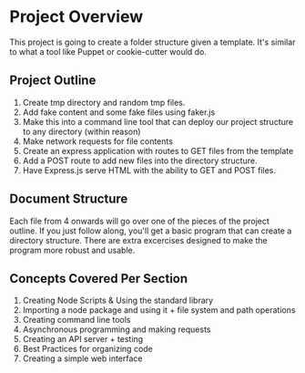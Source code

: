 # Project Overview

This project is going to create a folder structure given a template. It's similar to what a tool like Puppet or cookie-cutter would do.

## Project Outline

1. Create tmp directory and random tmp files.
2. Add fake content and some fake files using faker.js
3. Make this into a command line tool that can deploy our project structure to any directory (within reason)
4. Make network requests for file contents
5. Create an express application with routes to GET files from the template
6. Add a POST route to add new files into the directory structure.
7. Have Express.js serve HTML with the ability to GET and POST files.

## Document Structure

Each file from 4 onwards will go over one of the pieces of the project outline. If you just follow along, you'll get a basic program that can create a directory structure. There are extra excercises designed to make the program more robust and usable.

## Concepts Covered Per Section

1. Creating Node Scripts & Using the standard library
2. Importing a node package and using it + file system and path operations
3. Creating command line tools
4. Asynchronous programming and making requests
5. Creating an API server + testing
6. Best Practices for organizing code
7. Creating a simple web interface
